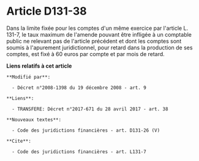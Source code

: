 # Article D131-38

Dans la limite fixée pour les comptes d'un même exercice par l'article L. 131-7, le taux maximum de l'amende pouvant être
infligée à un comptable public ne relevant pas de l'article précédent et dont les comptes sont soumis à l'apurement
juridictionnel, pour retard dans la production de ses comptes, est fixé à 60 euros par compte et par mois de retard.

**Liens relatifs à cet article**

	**Modifié par**:

	  - Décret n°2008-1398 du 19 décembre 2008 - art. 9

	**Liens**:

	  - TRANSFERE: Décret n°2017-671 du 28 avril 2017 - art. 38

	**Nouveaux textes**:

	  - Code des juridictions financières - art. D131-26 (V)

	**Cite**:

	  - Code des juridictions financières - art. L131-7

